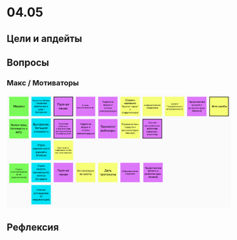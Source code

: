 # 04.05

## Цели и апдейты



## Вопросы

### Макс / Мотиваторы

![](../../../.gitbook/assets/image%20%2848%29.png)



## Рефлексия

